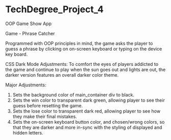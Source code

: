 # TechDegree_Project_4
 OOP Game Show App

Game - Phrase Catcher

Programmed with OOP principles in mind, the game asks the player to guess a phrase
by clicking on on-screen keyboard or typing on the device key board.

CSS Dark Mode Adjustments:
     To comfort the eyes of players addicted to the game and continue to play when the
sun goes out and lights are out, the darker version features an overall darker color
theme.

Major Adjustments:
1. Sets the background color of main_container div to black.
2. Sets the win color to transparent dark green, allowing player to see their guess before
    resetting the game.
3. Sets the lose color to transparent dark red, allowing player to see how they make their
    final mistakes.
4. Sets the on-screen keyboard button color, and chosen/wrong colors, so that they are darker and
    more in-sync with the styling of displayed and hidden letters.